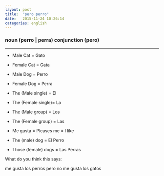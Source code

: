 ```yaml
---
layout: post
title:  "pero perro"
date:   2015-11-24 10:26:14
categories: english
---
```

### noun (perro | perra) conjunction (pero)
-----------

+ Male Cat = Gato
+ Female Cat = Gata
+ Male Dog = Perro
+ Female Dog = Perra
+ The (Male single) = El
+ The (Female single)= La
+ The (Male group) = Los
+ The (Female group) = Las
+ Me gusta = Pleases me = I like


+ The (male) dog = El Perro
+ Those (female) dogs = Las Perras


What do you think this says:

me gusta los perros pero no me gusta los gatos





